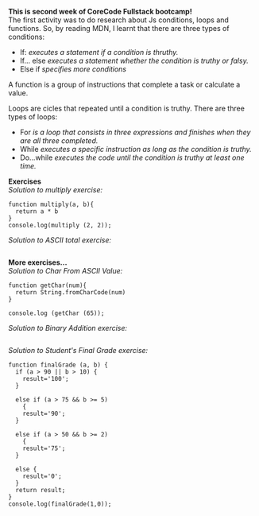 **This is second week of CoreCode Fullstack bootcamp!**<br>
The first activity was to do research about Js conditions, loops and functions. So, by reading MDN, I learnt that there are three types of conditions:
- If: *executes a statement if a condition is thruthy.*
- If... else *executes a statement whether the condition is truthy or falsy.*
- Else if *specifies more conditions*<br>

A function is a group of instructions that complete a task or calculate a value.<br>

Loops are cicles that repeated until a condition is truthy. There are three types of loops:<br>
- For *is a loop that consists in three expressions and finishes when they are all three completed.*<br>
- While *executes a specific instruction as long as the condition is truthy.*<br>
- Do...while *executes the code until the condition is truthy at least one time.*<br>

**Exercises**<br>
*Solution to multiply exercise:*<br>
```
function multiply(a, b){
  return a * b
}
console.log(multiply (2, 2));
```
*Solution to ASCII total exercise:*<br>
```
```
**More exercises...**<br>
*Solution to Char From ASCII Value:*<br>
```
function getChar(num){
  return String.fromCharCode(num)
}

console.log (getChar (65));
```
*Solution to Binary Addition exercise:*<br>
```
```
*Solution to Student's Final Grade exercise:*<br>
```
function finalGrade (a, b) {
  if (a > 90 || b > 10) {
    result='100';
  }
  
  else if (a > 75 && b >= 5)
    {
    result='90';
  }
  
  else if (a > 50 && b >= 2)
    {
    result='75';
  }
  
  else {
    result='0';
  }
  return result;
}
console.log(finalGrade(1,0)); 
```


